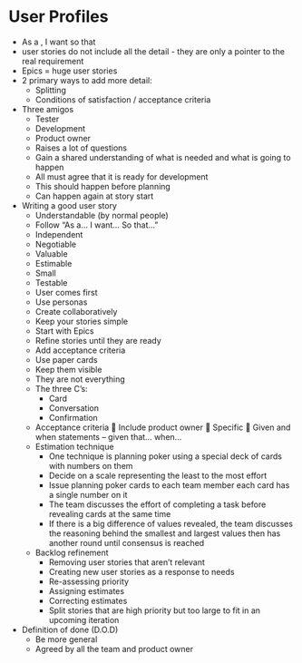 # User Profiles
- As a <type of user>, I want <goal> so that <reason>
- user stories do not include all the detail - they are only a pointer to the real requirement
- Epics = huge user stories
- 2 primary ways to add more detail:
  - Splitting
  - Conditions of satisfaction / acceptance criteria
- Three amigos
  - Tester
  - Development
  - Product owner
  - Raises a lot of questions
  - Gain a shared understanding of what is needed and what is going to happen
  - All must agree that it is ready for development
  - This should happen before planning
  - Can happen again at story start
- Writing a good user story
  - Understandable (by normal people)
  - Follow “As a… I want… So that…”
  - Independent
  - Negotiable
  - Valuable
  - Estimable
  - Small
  - Testable
  - User comes first
  - Use personas
  - Create collaboratively
  - Keep your stories simple
  - Start with Epics
  - Refine stories until they are ready
  - Add acceptance criteria
  - Use paper cards
  - Keep them visible
  - They are not everything
  - The three C’s:
    - Card
    - Conversation
    - Confirmation
  - Acceptance criteria
    	Include product owner
    	Specific
    	Given and when statements – given that… when…
  - Estimation technique
    - One technique is planning poker using a special deck of cards with numbers on them
    - Decide on a scale representing the least to the most effort
    - Issue planning poker cards to each team member each card has a single number on it
    - The team discusses the effort of completing a task before revealing cards at the same time
    - If there is a big difference of values revealed, the team discusses the reasoning behind the smallest and largest values then has another round until consensus is reached
  - Backlog refinement
    - Removing user stories that aren’t relevant
    - Creating new user stories as a response to needs
    - Re-assessing priority
    - Assigning estimates
    - Correcting estimates
    - Split stories that are high priority but too large to fit in an upcoming iteration
- Definition of done (D.O.D)
  - Be more general
  - Agreed by all the team and product owner
